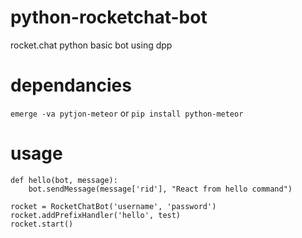 # python-rocketchat-bot
rocket.chat python basic bot using dpp

# dependancies
`emerge -va pytjon-meteor`
or
`pip install python-meteor`

# usage
```
def hello(bot, message):
    bot.sendMessage(message['rid'], "React from hello command")

rocket = RocketChatBot('username', 'password')
rocket.addPrefixHandler('hello', test)
rocket.start()
```
